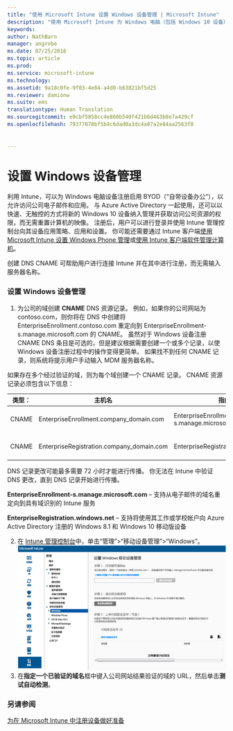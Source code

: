 ```yaml
---
title: "使用 Microsoft Intune 设置 Windows 设备管理 | Microsoft Intune"
description: "使用 Microsoft Intune 为 Windows 电脑（包括 Windows 10 设备）启用移动设备管理 (MDM)。"
keywords: 
author: NathBarn
manager: angrobe
ms.date: 07/25/2016
ms.topic: article
ms.prod: 
ms.service: microsoft-intune
ms.technology: 
ms.assetid: 9a18c0fe-9f03-4e84-a4d0-b63821bf5d25
ms.reviewer: damionw
ms.suite: ems
translationtype: Human Translation
ms.sourcegitcommit: e9cbf5858cc4e860b540f421b6d463b8e7a429cf
ms.openlocfilehash: 79377078bf5b4c6dad0a3dc4a07a2e84aa2563f8


---
```


# 设置 Windows 设备管理
利用 Intune，可以为 Windows 电脑设备注册启用 BYOD（“自带设备办公”），以允许访问公司电子邮件和应用。 与 Azure Active Directory 一起使用，还可以以快速、无触控的方式将新的 Windows 10 设备纳入管理并获取访问公司资源的权限，而无需重置计算机的映像。 注册后，用户可以进行登录并使用 Intune 管理控制台向其设备应用策略、应用和设置。 你可能还需要通过 Intune 客户端[使用 Microsoft Intune 设置 Windows Phone 管理](set-up-windows-phone-management-with-microsoft-intune.md)或[使用 Intune 客户端软件管理计算机](manage-windows-pcs-with-microsoft-intune.md)。

创建 DNS CNAME 可帮助用户进行连接 Intune 并在其中进行注册，而无需输入服务器名称。

### 设置 Windows 设备管理

  1.  为公司的域创建 **CNAME** DNS 资源记录。 例如，如果你的公司网站为 contoso.com，则你将在 DNS 中创建将 EnterpriseEnrollment.contoso.com 重定向到 EnterpriseEnrollment-s.manage.microsoft.com 的 CNAME。 虽然对于 Windows 设备注册 CNAME DNS 条目是可选的，但是建议根据需要创建一个或多个记录，以使 Windows 设备注册过程中的操作变得更简单。 如果找不到任何 CNAME 记录，则系统将提示用户手动输入 MDM 服务器名称。

  如果存在多个经过验证的域，则为每个域创建一个 CNAME 记录。 CNAME 资源记录必须包含以下信息：

  |类型：|主机名|指向|TTL|
  |--------|-------------|-------------|-------|
  |CNAME|EnterpriseEnrollment.company_domain.com|EnterpriseEnrollment-s.manage.microsoft.com |1 小时|
  |CNAME|EnterpriseRegistration.company_domain.com|EnterpriseRegistration.windows.net|1 小时|

  DNS 记录更改可能最多需要 72 小时才能进行传播。 你无法在 Intune 中验证 DNS 更改，直到 DNS 记录开始进行传播。

  **EnterpriseEnrollment-s.manage.microsoft.com** – 支持从电子邮件的域名重定向到具有域识别的 Intune 服务

  **EnterpriseRegistration.windows.net** – 支持将使用其工作或学校帐户向 Azure Active Directory 注册的 Windows 8.1 和 Windows 10 移动版设备

  2.  在 [Intune 管理控制台](http://manage.microsoft.com)中，单击“管理”&gt;“移动设备管理”&gt;“Windows”。
  ![Windows 设备管理对话框](../media/enroll-intune-winenr.png)
  3.  在**指定一个已验证的域名**框中键入公司网站结果验证的域的 URL，然后单击**测试自动检测**。

### 另请参阅
[为在 Microsoft Intune 中注册设备做好准备](get-ready-to-enroll-devices-in-microsoft-intune.md)



<!--HONumber=Jul16_HO4-->


